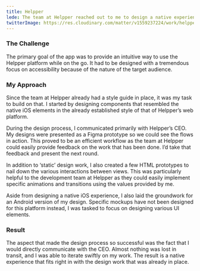 ```yaml
---
title: Helpper
lede: The team at Helpper reached out to me to design a native experience that fits right into their existing style guide.
twitterImage: https://res.cloudinary.com/matter/v1559237224/work/helpper/twitterCard.png
---
```

### The Challenge
The primary goal of the app was to provide an intuitive way to use the Helpper platform while on the go. It had to be designed with a tremendous focus on accessibility because of the nature of the target audience.

### My Approach
Since the team at Helpper already had a style guide in place, it was my task to build on that. I started by designing components that resembled the native iOS elements in the already established style of that of Helpper’s web platform.

During the design process, I communicated primarily with Helpper’s CEO. My designs were presented as a Figma prototype so we could see the flows in action. This proved to be an efficient workflow as the team at Helpper could easily provide feedback on the work that has been done. I’d take that feedback and present the next round.

In addition to ‘static’ design work, I also created a few HTML prototypes to nail down the various interactions between views. This was particularly helpful to the development team at Helpper as they could easily implement specific animations and transitions using the values provided by me.

Aside from designing a native iOS experience, I also laid the groundwork for an Android version of my design. Specific mockups have not been designed for this platform instead, I was tasked to focus on designing various UI elements.

### Result
The aspect that made the design process so successful was the fact that I would directly communicate with the CEO. Almost nothing was lost in transit, and I was able to iterate swiftly on my work. The result is a native experience that fits right in with the design work that was already in place.